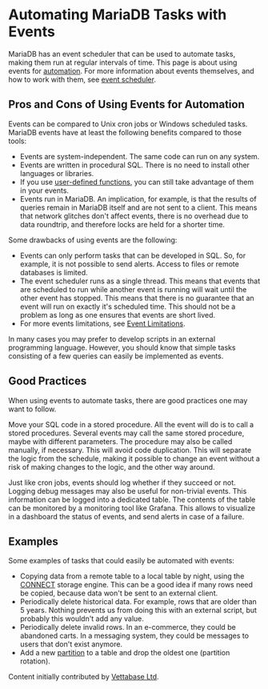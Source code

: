 
# Automating MariaDB Tasks with Events

MariaDB has an event scheduler that can be used to automate tasks, making them run at regular intervals of time. This page is about using events for [automation](automated-mariadb-deployment-and-administration-puppet-and-mariadb/README.md). For more information about events themselves, and how to work with them, see [event scheduler](../../../../server-usage/programming-customizing-mariadb/triggers-events/event-scheduler/README.md).


## Pros and Cons of Using Events for Automation


Events can be compared to Unix cron jobs or Windows scheduled tasks. MariaDB events have at least the following benefits compared to those tools:


* Events are system-independent. The same code can run on any system.
* Events are written in procedural SQL. There is no need to install other languages or libraries.
* If you use [user-defined functions](../../../../server-usage/programming-customizing-mariadb/user-defined-functions/user-defined-functions-security.md), you can still take advantage of them in your events.
* Events run in MariaDB. An implication, for example, is that the results of queries remain in MariaDB itself and are not sent to a client. This means that network glitches don't affect events, there is no overhead due to data roundtrip, and therefore locks are held for a shorter time.


Some drawbacks of using events are the following:


* Events can only perform tasks that can be developed in SQL. So, for example, it is not possible to send alerts. Access to files or remote databases is limited.
* The event scheduler runs as a single thread. This means that events that are scheduled to run while another event is running will wait until the other event has stopped. This means that there is no guarantee that an event will run on exactly it's scheduled time. This should not be a problem as long as one ensures that events are short lived.
* For more events limitations, see [Event Limitations](../../../../server-usage/programming-customizing-mariadb/triggers-events/event-scheduler/event-limitations.md).


In many cases you may prefer to develop scripts in an external programming language. However, you should know that simple tasks consisting of a few queries can easily be implemented as events.


## Good Practices


When using events to automate tasks, there are good practices one may want to follow.


Move your SQL code in a stored procedure. All the event will do is to call a stored procedures. Several events may call the same stored procedure, maybe with different parameters. The procedure may also be called manually, if necessary. This will avoid code duplication. This will separate the logic from the schedule, making it possible to change an event without a risk of making changes to the logic, and the other way around.


Just like cron jobs, events should log whether if they succeed or not. Logging debug messages may also be useful for non-trivial events. This information can be logged into a dedicated table. The contents of the table can be monitored by a monitoring tool like Grafana. This allows to visualize in a dashboard the status of events, and send alerts in case of a failure.


## Examples


Some examples of tasks that could easily be automated with events:


* Copying data from a remote table to a local table by night, using the [CONNECT](../../../../../connectors/mariadb-connector-nodejs/connector-nodejs-pipelining.md) storage engine. This can be a good idea if many rows need be copied, because data won't be sent to an external client.
* Periodically delete historical data. For example, rows that are older than 5 years. Nothing prevents us from doing this with an external script, but probably this wouldn't add any value.
* Periodically delete invalid rows. In an e-commerce, they could be abandoned carts. In a messaging system, they could be messages to users that don't exist anymore.
* Add a new [partition](../../../partitioning-tables/README.md) to a table and drop the oldest one (partition rotation).



Content initially contributed by [Vettabase Ltd](https://vettabase.com/).

